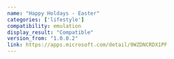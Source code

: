 ```yaml
---
name: "Happy Holdays - Easter"
categories: ['lifestyle']
compatibility: emulation
display_result: "Compatible"
version_from: "1.0.0.2"
link: https://apps.microsoft.com/detail/9WZDNCRDX1PF
---
```


